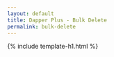 ```yaml
---
layout: default
title: Dapper Plus - Bulk Delete
permalink: bulk-delete
---
```


{% include template-h1.html %}
